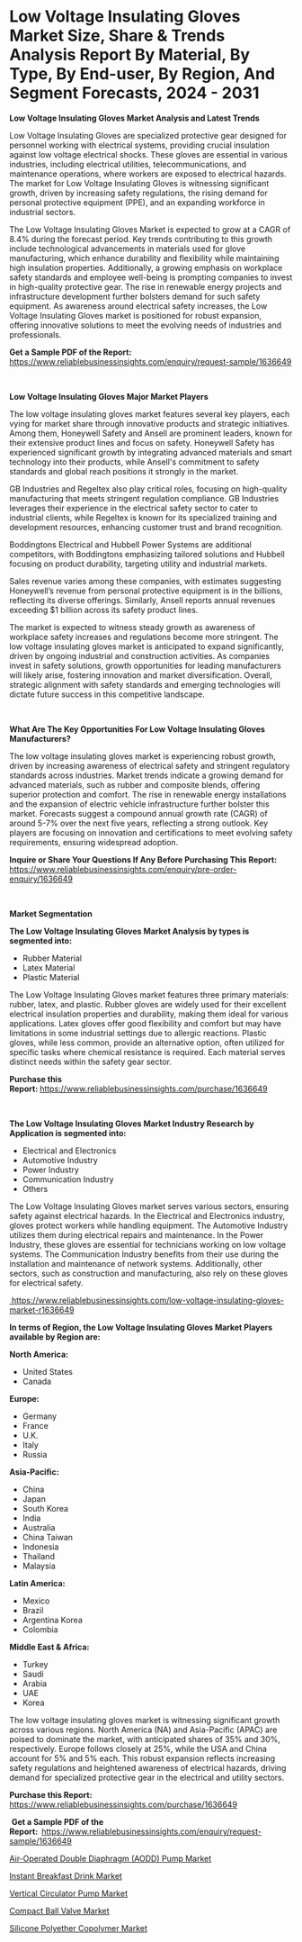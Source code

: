 <p><h1>Low Voltage Insulating Gloves Market Size, Share & Trends Analysis Report By Material, By Type, By End-user, By Region, And Segment Forecasts, 2024 - 2031</h1></p><p><strong>Low Voltage Insulating Gloves Market Analysis and Latest Trends</strong></p>
<p><p>Low Voltage Insulating Gloves are specialized protective gear designed for personnel working with electrical systems, providing crucial insulation against low voltage electrical shocks. These gloves are essential in various industries, including electrical utilities, telecommunications, and maintenance operations, where workers are exposed to electrical hazards. The market for Low Voltage Insulating Gloves is witnessing significant growth, driven by increasing safety regulations, the rising demand for personal protective equipment (PPE), and an expanding workforce in industrial sectors.</p><p>The Low Voltage Insulating Gloves Market is expected to grow at a CAGR of 8.4% during the forecast period. Key trends contributing to this growth include technological advancements in materials used for glove manufacturing, which enhance durability and flexibility while maintaining high insulation properties. Additionally, a growing emphasis on workplace safety standards and employee well-being is prompting companies to invest in high-quality protective gear. The rise in renewable energy projects and infrastructure development further bolsters demand for such safety equipment. As awareness around electrical safety increases, the Low Voltage Insulating Gloves market is positioned for robust expansion, offering innovative solutions to meet the evolving needs of industries and professionals.</p></p>
<p><strong>Get a Sample PDF of the Report:&nbsp;</strong> <a href="https://www.reliablebusinessinsights.com/enquiry/request-sample/1636649?utm_campaign=1847&utm_medium=2&utm_source=Github&utm_content=ia&utm_term=27122024&utm_id=low-voltage-insulating-gloves">https://www.reliablebusinessinsights.com/enquiry/request-sample/1636649</a></p>
<p>&nbsp;</p>
<p><strong>Low Voltage Insulating Gloves Major Market Players</strong></p>
<p><p>The low voltage insulating gloves market features several key players, each vying for market share through innovative products and strategic initiatives. Among them, Honeywell Safety and Ansell are prominent leaders, known for their extensive product lines and focus on safety. Honeywell Safety has experienced significant growth by integrating advanced materials and smart technology into their products, while Ansell's commitment to safety standards and global reach positions it strongly in the market.</p><p>GB Industries and Regeltex also play critical roles, focusing on high-quality manufacturing that meets stringent regulation compliance. GB Industries leverages their experience in the electrical safety sector to cater to industrial clients, while Regeltex is known for its specialized training and development resources, enhancing customer trust and brand recognition.</p><p>Boddingtons Electrical and Hubbell Power Systems are additional competitors, with Boddingtons emphasizing tailored solutions and Hubbell focusing on product durability, targeting utility and industrial markets.</p><p>Sales revenue varies among these companies, with estimates suggesting Honeywell’s revenue from personal protective equipment is in the billions, reflecting its diverse offerings. Similarly, Ansell reports annual revenues exceeding $1 billion across its safety product lines.</p><p>The market is expected to witness steady growth as awareness of workplace safety increases and regulations become more stringent. The low voltage insulating gloves market is anticipated to expand significantly, driven by ongoing industrial and construction activities. As companies invest in safety solutions, growth opportunities for leading manufacturers will likely arise, fostering innovation and market diversification. Overall, strategic alignment with safety standards and emerging technologies will dictate future success in this competitive landscape.</p></p>
<p>&nbsp;</p>
<p><strong>What Are The Key Opportunities For Low Voltage Insulating Gloves Manufacturers?</strong></p>
<p><p>The low voltage insulating gloves market is experiencing robust growth, driven by increasing awareness of electrical safety and stringent regulatory standards across industries. Market trends indicate a growing demand for advanced materials, such as rubber and composite blends, offering superior protection and comfort. The rise in renewable energy installations and the expansion of electric vehicle infrastructure further bolster this market. Forecasts suggest a compound annual growth rate (CAGR) of around 5-7% over the next five years, reflecting a strong outlook. Key players are focusing on innovation and certifications to meet evolving safety requirements, ensuring widespread adoption.</p></p>
<p><strong>Inquire or Share Your Questions If Any Before Purchasing This Report:</strong> <a href="https://www.reliablebusinessinsights.com/enquiry/pre-order-enquiry/1636649?utm_campaign=1847&utm_medium=2&utm_source=Github&utm_content=ia&utm_term=27122024&utm_id=low-voltage-insulating-gloves">https://www.reliablebusinessinsights.com/enquiry/pre-order-enquiry/1636649</a></p>
<p>&nbsp;</p>
<p><strong>Market Segmentation</strong></p>
<p><strong>The Low Voltage Insulating Gloves Market Analysis by types is segmented into:</strong></p>
<p><ul><li>Rubber Material</li><li>Latex Material</li><li>Plastic Material</li></ul></p>
<p><p>The Low Voltage Insulating Gloves market features three primary materials: rubber, latex, and plastic. Rubber gloves are widely used for their excellent electrical insulation properties and durability, making them ideal for various applications. Latex gloves offer good flexibility and comfort but may have limitations in some industrial settings due to allergic reactions. Plastic gloves, while less common, provide an alternative option, often utilized for specific tasks where chemical resistance is required. Each material serves distinct needs within the safety gear sector.</p></p>
<p><strong>Purchase this Report:&nbsp;</strong><a href="https://www.reliablebusinessinsights.com/purchase/1636649?utm_campaign=1847&utm_medium=2&utm_source=Github&utm_content=ia&utm_term=27122024&utm_id=low-voltage-insulating-gloves">https://www.reliablebusinessinsights.com/purchase/1636649</a></p>
<p>&nbsp;</p>
<p><strong>The Low Voltage Insulating Gloves Market Industry Research by Application is segmented into:</strong></p>
<p><ul><li>Electrical and Electronics</li><li>Automotive Industry</li><li>Power Industry</li><li>Communication Industry</li><li>Others</li></ul></p>
<p><p>The Low Voltage Insulating Gloves market serves various sectors, ensuring safety against electrical hazards. In the Electrical and Electronics industry, gloves protect workers while handling equipment. The Automotive Industry utilizes them during electrical repairs and maintenance. In the Power Industry, these gloves are essential for technicians working on low voltage systems. The Communication Industry benefits from their use during the installation and maintenance of network systems. Additionally, other sectors, such as construction and manufacturing, also rely on these gloves for electrical safety.</p></p>
<p><a href="https://www.reliablebusinessinsights.com/low-voltage-insulating-gloves-market-r1636649?utm_campaign=1847&utm_medium=2&utm_source=Github&utm_content=ia&utm_term=27122024&utm_id=low-voltage-insulating-gloves">&nbsp;https://www.reliablebusinessinsights.com/low-voltage-insulating-gloves-market-r1636649</a></p>
<p><strong>In terms of Region, the Low Voltage Insulating Gloves Market Players available by Region are:</strong></p>
<p>
    <p> <strong> North America: </strong>
        <ul>
            <li>United States</li>
            <li>Canada</li>
        </ul>
        </p> 
    <p> <strong> Europe: </strong>
        <ul>
            <li>Germany</li>
            <li>France</li>
            <li>U.K.</li>
            <li>Italy</li>
            <li>Russia</li>
        </ul>
        </p> 
    <p> <strong> Asia-Pacific: </strong>
        <ul>
            <li>China</li>
            <li>Japan</li>
            <li>South Korea</li>
            <li>India</li>
            <li>Australia</li>
            <li>China Taiwan</li>
            <li>Indonesia</li>
            <li>Thailand</li>
            <li>Malaysia</li>
        </ul>
        </p> 
    <p> <strong> Latin America: </strong>
        <ul>
            <li>Mexico</li>
            <li>Brazil</li>
            <li>Argentina Korea</li>
            <li>Colombia</li>
        </ul>
        </p> 
    <p> <strong> Middle East & Africa: </strong>
        <ul>
            <li>Turkey</li>
            <li>Saudi</li>
            <li>Arabia</li>
            <li>UAE</li>
            <li>Korea</li>
        </ul>
    </p>
    </p>
<p><p>The low voltage insulating gloves market is witnessing significant growth across various regions. North America (NA) and Asia-Pacific (APAC) are poised to dominate the market, with anticipated shares of 35% and 30%, respectively. Europe follows closely at 25%, while the USA and China account for 5% and 5% each. This robust expansion reflects increasing safety regulations and heightened awareness of electrical hazards, driving demand for specialized protective gear in the electrical and utility sectors.</p></p>
<p><strong>Purchase this Report: </strong><a href="https://www.reliablebusinessinsights.com/purchase/1636649?utm_campaign=1847&utm_medium=2&utm_source=Github&utm_content=ia&utm_term=27122024&utm_id=low-voltage-insulating-gloves">https://www.reliablebusinessinsights.com/purchase/1636649</a></p>
<p>&nbsp;<strong>Get a Sample PDF of the Report:&nbsp;&nbsp;</strong><a href="https://www.reliablebusinessinsights.com/enquiry/request-sample/1636649?utm_campaign=1847&utm_medium=2&utm_source=Github&utm_content=ia&utm_term=27122024&utm_id=low-voltage-insulating-gloves">https://www.reliablebusinessinsights.com/enquiry/request-sample/1636649</a></p>
<p><strong></strong></p>
<p><p><a href="https://github.com/bornergabrielle89/Market-Research-Report-List-1/blob/main/air-operated-double-diaphragm-aodd-pump-market.md?utm_campaign=1847&utm_medium=2&utm_source=Github&utm_content=ia&utm_term=27122024&utm_id=low-voltage-insulating-gloves">Air-Operated Double Diaphragm (AODD) Pump Market</a></p><p><a href="https://www.linkedin.com/pulse/instant-breakfast-drink-market-report-2024-2031-cagr-sy2mf?utm_campaign=1847&utm_medium=2&utm_source=Github&utm_content=ia&utm_term=27122024&utm_id=low-voltage-insulating-gloves">Instant Breakfast Drink Market</a></p><p><a href="https://github.com/comasnickie/Market-Research-Report-List-1/blob/main/vertical-circulator-pump-market.md?utm_campaign=1847&utm_medium=2&utm_source=Github&utm_content=ia&utm_term=27122024&utm_id=low-voltage-insulating-gloves">Vertical Circulator Pump Market</a></p><p><a href="https://www.linkedin.com/pulse/compact-ball-valve-market-trends-growth-drivers-demand-supply-bb27e?utm_campaign=1847&utm_medium=2&utm_source=Github&utm_content=ia&utm_term=27122024&utm_id=low-voltage-insulating-gloves">Compact Ball Valve Market</a></p><p><a href="https://www.linkedin.com/pulse/silicone-polyether-copolymer-market-research-sales-establishments-ldxef?utm_campaign=1847&utm_medium=2&utm_source=Github&utm_content=ia&utm_term=27122024&utm_id=low-voltage-insulating-gloves">Silicone Polyether Copolymer Market</a></p></p>